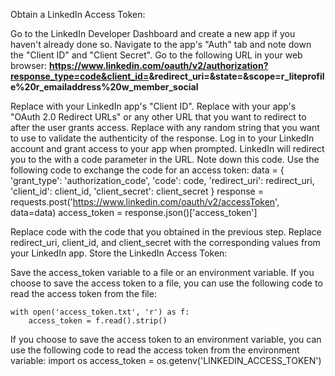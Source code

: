 Obtain a LinkedIn Access Token:

Go to the LinkedIn Developer Dashboard and create a new app if you haven't already done so.
Navigate to the app's "Auth" tab and note down the "Client ID" and "Client Secret".
Go to the following URL in your web browser:
    **https://www.linkedin.com/oauth/v2/authorization?response_type=code&client_id=<client-id>&redirect_uri=<redirect-uri>&state=<state>&scope=r_liteprofile%20r_emailaddress%20w_member_social**

Replace <client-id> with your LinkedIn app's "Client ID".
Replace <redirect-uri> with your app's "OAuth 2.0 Redirect URLs" or any other URL that you want to redirect to after the user grants access.
Replace <state> with any random string that you want to use to validate the authenticity of the response.
Log in to your LinkedIn account and grant access to your app when prompted.
LinkedIn will redirect you to the <redirect-uri> with a code parameter in the URL. Note down this code.
Use the following code to exchange the code for an access token:
    data = {
    'grant_type': 'authorization_code',
    'code': code,
    'redirect_uri': redirect_uri,
    'client_id': client_id,
    'client_secret': client_secret
    }
    response = requests.post('https://www.linkedin.com/oauth/v2/accessToken', data=data)
    access_token = response.json()['access_token']
    
Replace code with the code that you obtained in the previous step.
Replace redirect_uri, client_id, and client_secret with the corresponding values from your LinkedIn app.
Store the LinkedIn Access Token:

Save the access_token variable to a file or an environment variable.
If you choose to save the access token to a file, you can use the following code to read the access token from the file:

    with open('access_token.txt', 'r') as f:
        access_token = f.read().strip()

If you choose to save the access token to an environment variable, you can use the following code to read the access token from the environment variable:
    import os
access_token = os.getenv('LINKEDIN_ACCESS_TOKEN')


